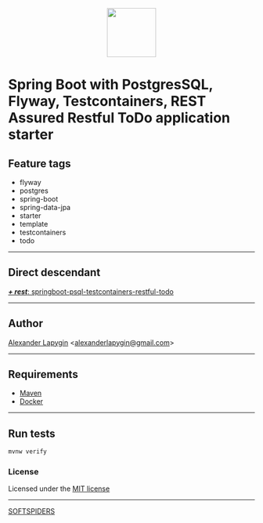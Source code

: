 <div align="center">
    <a href="https://github.com/softspiders/softspiders">
      <img src="https://avatars.githubusercontent.com/u/47006425?v=4"width="100" height="100"/>
    </a>
</div> 

# Spring Boot with PostgresSQL, Flyway, Testcontainers, REST Assured Restful ToDo application starter


## Feature tags

- flyway
- postgres
- spring-boot
- spring-data-jpa
- starter
- template
- testcontainers
- todo

---

## Direct descendant

[***+ rest***: springboot-psql-testcontainers-restful-todo](https://github.com/softspiders/springboot-postgres-testcontainers-restassured-selenium-restful-todo-app-starter/tree/spring-boot-psql-testcontainers-todo#readme)

---

## Author

[Alexander Lapygin](https://github.com/AlexanderLapygin) <<alexanderlapygin@gmail.com>>

---

## Requirements

- [Maven](https://maven.apache.org/)
- [Docker](https://docs.docker.com/get-docker/)

---

## Run tests

```sh
mvnw verify
```

### License

Licensed under the [MIT license](./LICENSE)

---

[SOFTSPIDERS](https://github.com/softspiders/softspiders)
